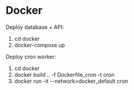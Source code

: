 # Docker

Deploy database + API:

1. cd docker
2. docker-compose up

Deploy cron worker:

1. cd docker
2. docker build .. -f Dockerfile_cron -t cron
3. docker run -it --network=docker_default cron